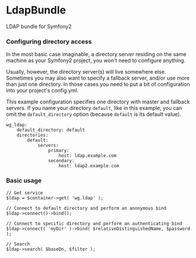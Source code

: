 LdapBundle
==========

LDAP bundle for Symfony2

### Configuring directory access

In the most basic case imaginable, a directory server residing on the same
machine as your Symfony2 project, you won't need to configure anything.

Usually, however, the directory server(s) will live somewhere else. Sometimes
you may also want to specify a fallback server, and/or use more than just one
directory. In those cases you need to put a bit of configuration into your
project's config.yml.

This example configuration specifies one directory with master and fallback
servers. If you name your directory `default`, like in this example, you can
omit the `default_directory` option (because `default` is its default value).

```
wg_ldap:
    default_directory: default
    directories:
        default:
            servers:
                primary:
                    host: ldap.example.com
                secondary:
                    host: ldap2.example.com
```

### Basic usage

```
// Get service
$ldap = $container->get( 'wg.ldap' );

// Connect to default directory and perform an anonymous bind
$ldap->connect()->bind();

// Connect to specific directory and perform an authenticating bind
$ldap->connect( 'myDir' )->bind( $relativeDistinguishedName, $password );

// Search
$ldap->search( $baseDn, $filter );
```
